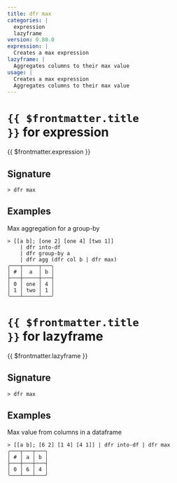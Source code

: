 ```yaml
---
title: dfr max
categories: |
  expression
  lazyframe
version: 0.80.0
expression: |
  Creates a max expression
lazyframe: |
  Aggregates columns to their max value
usage: |
  Creates a max expression
  Aggregates columns to their max value
---
```


# <code>{{ $frontmatter.title }}</code> for expression

<div class='command-title'>{{ $frontmatter.expression }}</div>

## Signature

```> dfr max ```

## Examples

Max aggregation for a group-by
```shell
> [[a b]; [one 2] [one 4] [two 1]]
    | dfr into-df
    | dfr group-by a
    | dfr agg (dfr col b | dfr max)
╭───┬─────┬───╮
│ # │  a  │ b │
├───┼─────┼───┤
│ 0 │ one │ 4 │
│ 1 │ two │ 1 │
╰───┴─────┴───╯

```

# <code>{{ $frontmatter.title }}</code> for lazyframe

<div class='command-title'>{{ $frontmatter.lazyframe }}</div>

## Signature

```> dfr max ```

## Examples

Max value from columns in a dataframe
```shell
> [[a b]; [6 2] [1 4] [4 1]] | dfr into-df | dfr max
╭───┬───┬───╮
│ # │ a │ b │
├───┼───┼───┤
│ 0 │ 6 │ 4 │
╰───┴───┴───╯

```
